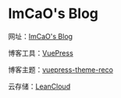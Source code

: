# ImCaO's Blog

网址：[ImCaO's Blog](https://www.imcao.cn)

博客工具：[VuePress](https://vuepress.vuejs.org/zh/)

博客主题：[vuepress-theme-reco](http://vuepress-theme-reco.recoluan.com/)

云存储：[LeanCloud](https://www.leancloud.cn/)
